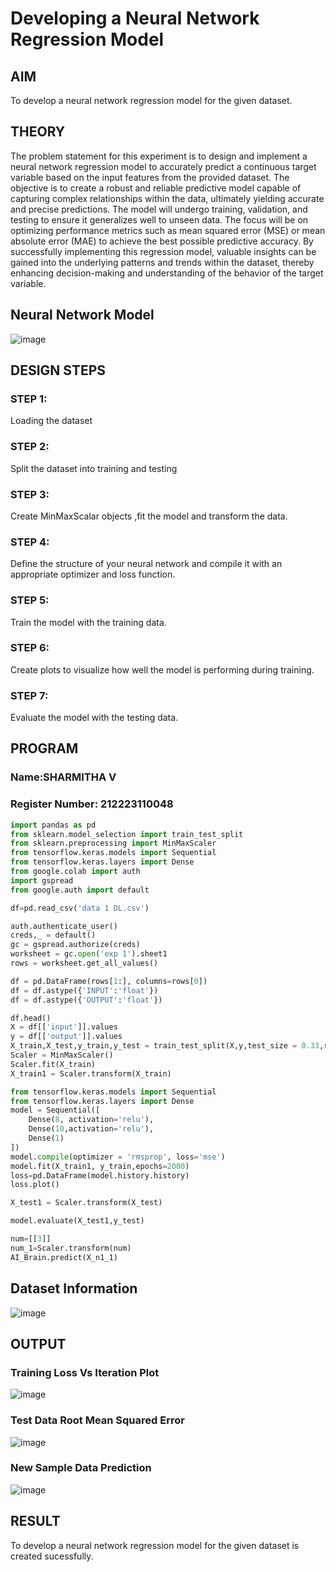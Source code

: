 # Developing a Neural Network Regression Model

## AIM

To develop a neural network regression model for the given dataset.

## THEORY

The problem statement for this experiment is to design and implement a neural network regression model to accurately predict a continuous target variable based on the input features from the provided dataset. The objective is to create a robust and reliable predictive model capable of capturing complex relationships within the data, ultimately yielding accurate and precise predictions. The model will undergo training, validation, and testing to ensure it generalizes well to unseen data. The focus will be on optimizing performance metrics such as mean squared error (MSE) or mean absolute error (MAE) to achieve the best possible predictive accuracy. By successfully implementing this regression model, valuable insights can be gained into the underlying patterns and trends within the dataset, thereby enhancing decision-making and understanding of the behavior of the target variable.

## Neural Network Model

![image](https://github.com/user-attachments/assets/e06fa686-9773-4b69-a6f9-6d9978c191ce)


## DESIGN STEPS

### STEP 1:

Loading the dataset

### STEP 2:

Split the dataset into training and testing

### STEP 3:

Create MinMaxScalar objects ,fit the model and transform the data.

### STEP 4:

 Define the structure of your neural network and compile it with an appropriate optimizer and loss function.

### STEP 5:

Train the model with the training data.

### STEP 6:

Create plots to visualize how well the model is performing during training.

### STEP 7:

Evaluate the model with the testing data.

## PROGRAM
### Name:SHARMITHA V
### Register Number: 212223110048
```python
import pandas as pd
from sklearn.model_selection import train_test_split
from sklearn.preprocessing import MinMaxScaler
from tensorflow.keras.models import Sequential
from tensorflow.keras.layers import Dense
from google.colab import auth
import gspread
from google.auth import default

df=pd.read_csv('data 1 DL.csv')

auth.authenticate_user()
creds,_ = default()
gc = gspread.authorize(creds)
worksheet = gc.open('exp 1').sheet1
rows = worksheet.get_all_values()

df = pd.DataFrame(rows[1:], columns=rows[0])
df = df.astype({'INPUT':'float'})
df = df.astype({'OUTPUT':'float'})

df.head()
X = df[['input']].values
y = df[['output']].values
X_train,X_test,y_train,y_test = train_test_split(X,y,test_size = 0.33,random_state = 33)
Scaler = MinMaxScaler()
Scaler.fit(X_train)
X_train1 = Scaler.transform(X_train)

from tensorflow.keras.models import Sequential
from tensorflow.keras.layers import Dense
model = Sequential([
    Dense(8, activation='relu'),
    Dense(10,activation='relu'),
    Dense(1)
])
model.compile(optimizer = 'rmsprop', loss='mse')
model.fit(X_train1, y_train,epochs=2000)
loss=pd.DataFrame(model.history.history)
loss.plot()

X_test1 = Scaler.transform(X_test)

model.evaluate(X_test1,y_test)

num=[[3]]
num_1=Scaler.transform(num)
AI_Brain.predict(X_n1_1)
```
## Dataset Information

![image](https://github.com/user-attachments/assets/49c92ec7-502c-4aab-87bc-b078037a38e5)


## OUTPUT

### Training Loss Vs Iteration Plot

![image](https://github.com/user-attachments/assets/27b12ef9-6081-4877-b626-d157f3318fb8)


### Test Data Root Mean Squared Error

![image](https://github.com/user-attachments/assets/deda760c-244d-46d6-a416-354311e72447)


### New Sample Data Prediction

![image](https://github.com/user-attachments/assets/1f910418-b623-4960-9bd4-c5f0260a2e64)


## RESULT

To develop a neural network regression model for the given dataset is created sucessfully.
